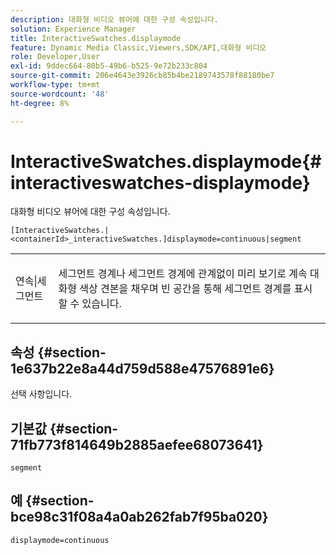 ```yaml
---
description: 대화형 비디오 뷰어에 대한 구성 속성입니다.
solution: Experience Manager
title: InteractiveSwatches.displaymode
feature: Dynamic Media Classic,Viewers,SDK/API,대화형 비디오
role: Developer,User
exl-id: 9ddec664-80b5-49b6-b525-9e72b233c804
source-git-commit: 206e4643e3926cb85b4be2189743578f88180be7
workflow-type: tm+mt
source-wordcount: '48'
ht-degree: 8%

---
```


# InteractiveSwatches.displaymode{#interactiveswatches-displaymode}

대화형 비디오 뷰어에 대한 구성 속성입니다.

`[InteractiveSwatches.|<containerId>_interactiveSwatches.]displaymode=continuous|segment`

<table id="table_441553CD34C94A58A9D7CBF772DEDDB6"> 
 <tbody> 
  <tr> 
   <td colname="col1"> <p> <span class="codeph"> 연속|세그먼트</span> </p> </td> 
   <td colname="col2"> <p> 세그먼트 경계나 세그먼트 경계에 관계없이 미리 보기로 계속 대화형 색상 견본을 채우며 빈 공간을 통해 세그먼트 경계를 표시할 수 있습니다. </p> </td> 
  </tr> 
 </tbody> 
</table>

## 속성 {#section-1e637b22e8a44d759d588e47576891e6}

선택 사항입니다.

## 기본값 {#section-71fb773f814649b2885aefee68073641}

`segment`

## 예 {#section-bce98c31f08a4a0ab262fab7f95ba020}

```
displaymode=continuous
```
